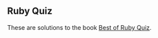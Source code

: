 ## Ruby Quiz

These are solutions to the book [Best of Ruby Quiz][1]. 


  [1]: http://pragprog.com/book/fr_quiz/best-of-ruby-quiz